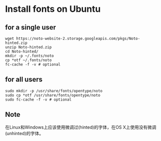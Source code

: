 # Install fonts on Ubuntu

## for a single user
```shell
wget https://noto-website-2.storage.googleapis.com/pkgs/Noto-hinted.zip
unzip Noto-hinted.zip
cd Noto-hinted/
mkdir -p ~/.fonts/noto
cp *otf ~/.fonts/noto
fc-cache -f -v # optional
```

## for all users
```shell
sudo mkdir -p /usr/share/fonts/opentype/noto
sudo cp *otf /usr/share/fonts/opentype/noto
sudo fc-cache -f -v # optional
```

## Note
在Linux和Windows上应该使用微调过(hinted)的字体，在OS X上使用没有微调(unhinted)的字体。
